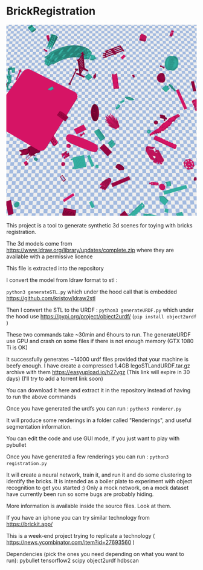 # BrickRegistration

![Screenshot](https://raw.githubusercontent.com/GistNoesis/BrickRegistration/main/DemoRenderings/Scene0-view0.png)

This project is a tool to generate synthetic 3d scenes for toying with bricks registration.

The 3d models come from https://www.ldraw.org/library/updates/complete.zip where they are available with a permissive licence

This file is extracted into the repository 

I convert the model from ldraw format to stl :

`python3 generateSTL.py` which under the hood call that is embedded https://github.com/kristov/ldraw2stl

Then I convert the STL to the URDF :
`python3 generateURDF.py` which under the hood use https://pypi.org/project/object2urdf/ (`pip install object2urdf` )

These two commands take ~30min and 6hours to run.
The generateURDF use GPU and crash on some files if there is not enough memory (GTX 1080 Ti is OK)

It successfully generates ~14000 urdf files provided that your machine is beefy enough.
I have create a compressed 1.4GB legoSTLandURDF.tar.gz archive with them https://easyupload.io/h27vgz (This link will expire in 30 days) (I'll try to add a torrent link soon)

You can download it here and extract it in the repository instead of having to run the above commands

Once you have generated the urdfs you can run :
`python3 renderer.py`

It will produce some renderings in a folder called "Renderings", and useful segmentation information.

You can edit the code and use GUI mode, if you just want to play with pybullet

Once you have generated a few renderings you can run :
`python3 registration.py`

It will create a neural network, train it, and run it and do some clustering to identify the bricks.
It is intended as a boiler plate to experiment with object recognition to get you started :)
Only a mock network, on a mock dataset have currently been run so some bugs are probably hiding.

More information is available inside the source files. Look at them.

If you have an iphone you can try similar technology from https://brickit.app/ 

This is a week-end project trying to replicate a technology ( https://news.ycombinator.com/item?id=27693560 )

Dependencies (pick the ones you need depending on what you want to run): 
pybullet tensorflow2 scipy object2urdf hdbscan 


